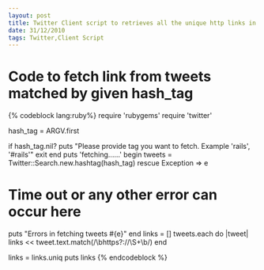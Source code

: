 ```yaml
---
layout: post
title: Twitter Client script to retrieves all the unique http links in the last recent tweets
date: 31/12/2010
tags: Twitter,Client Script
---
```


# Code to fetch link from tweets matched by given hash_tag


{% codeblock lang:ruby%}
require 'rubygems'
require 'twitter'


hash_tag = ARGV.first

if hash_tag.nil?
  puts "Please provide tag you want to fetch. Example 'rails', '#rails'"
  exit
end
puts 'fetching......'
begin
  tweets = Twitter::Search.new.hashtag(hash_tag)
rescue Exception => e
  # Time out or any other error can occur here
  puts "Errors in fetching tweets #{e}"
end
links = []
tweets.each do |tweet|
  links << tweet.text.match(/\bhttps?:\/\/\S+\b/)
end

links = links.uniq
puts links
{% endcodeblock %}


